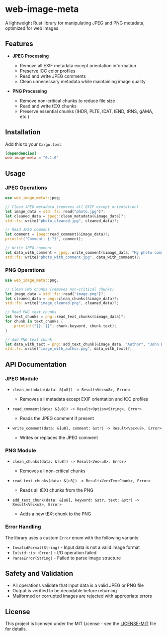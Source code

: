 # web-image-meta

A lightweight Rust library for manipulating JPEG and PNG metadata, optimized for web images.

## Features

- **JPEG Processing**
  - Remove all EXIF metadata except orientation information
  - Preserve ICC color profiles
  - Read and write JPEG comments
  - Clean unnecessary metadata while maintaining image quality

- **PNG Processing**
  - Remove non-critical chunks to reduce file size
  - Read and write tEXt chunks
  - Preserve essential chunks (IHDR, PLTE, IDAT, IEND, tRNS, gAMA, etc.)

## Installation

Add this to your `Cargo.toml`:

```toml
[dependencies]
web-image-meta = "0.1.0"
```

## Usage

### JPEG Operations

```rust
use web_image_meta::jpeg;

// Clean JPEG metadata (removes all EXIF except orientation)
let image_data = std::fs::read("photo.jpg")?;
let cleaned_data = jpeg::clean_metadata(&image_data)?;
std::fs::write("photo_cleaned.jpg", cleaned_data)?;

// Read JPEG comment
let comment = jpeg::read_comment(&image_data)?;
println!("Comment: {:?}", comment);

// Write JPEG comment
let data_with_comment = jpeg::write_comment(&image_data, "My photo comment")?;
std::fs::write("photo_with_comment.jpg", data_with_comment)?;
```

### PNG Operations

```rust
use web_image_meta::png;

// Clean PNG chunks (removes non-critical chunks)
let image_data = std::fs::read("image.png")?;
let cleaned_data = png::clean_chunks(&image_data)?;
std::fs::write("image_cleaned.png", cleaned_data)?;

// Read PNG text chunks
let text_chunks = png::read_text_chunks(&image_data)?;
for chunk in text_chunks {
    println!("{}: {}", chunk.keyword, chunk.text);
}

// Add PNG text chunk
let data_with_text = png::add_text_chunk(&image_data, "Author", "John Doe")?;
std::fs::write("image_with_author.png", data_with_text)?;
```

## API Documentation

### JPEG Module

- `clean_metadata(data: &[u8]) -> Result<Vec<u8>, Error>`
  - Removes all metadata except EXIF orientation and ICC profiles
  
- `read_comment(data: &[u8]) -> Result<Option<String>, Error>`
  - Reads the JPEG comment if present
  
- `write_comment(data: &[u8], comment: &str) -> Result<Vec<u8>, Error>`
  - Writes or replaces the JPEG comment

### PNG Module

- `clean_chunks(data: &[u8]) -> Result<Vec<u8>, Error>`
  - Removes all non-critical chunks
  
- `read_text_chunks(data: &[u8]) -> Result<Vec<TextChunk>, Error>`
  - Reads all tEXt chunks from the PNG
  
- `add_text_chunk(data: &[u8], keyword: &str, text: &str) -> Result<Vec<u8>, Error>`
  - Adds a new tEXt chunk to the PNG

### Error Handling

The library uses a custom `Error` enum with the following variants:
- `InvalidFormat(String)` - Input data is not a valid image format
- `Io(std::io::Error)` - I/O operation failed
- `ParseError(String)` - Failed to parse image structure

## Safety and Validation

- All operations validate that input data is a valid JPEG or PNG file
- Output is verified to be decodable before returning
- Malformed or corrupted images are rejected with appropriate errors

## License

This project is licensed under the MIT License - see the [LICENSE-MIT](LICENSE-MIT) file for details.